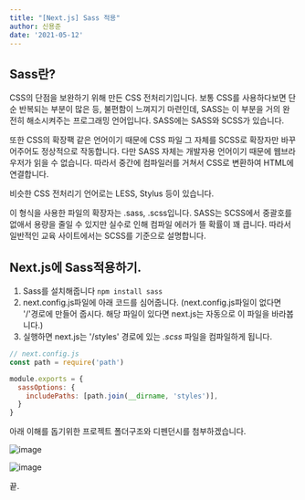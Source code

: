 ```yaml
---
title: "[Next.js] Sass 적용"
author: 신용준
date: '2021-05-12'
---
```


## Sass란?

CSS의 단점을 보완하기 위해 만든 CSS 전처리기입니다. 보통 CSS를 사용하다보면 단순 반복되는 부분이 많은 등, 불편함이 느껴지기 마련인데, SASS는 이 부분을 거의 완전히 해소시켜주는 프로그래밍 언어입니다. SASS에는 SASS와 SCSS가 있습니다.

또한 CSS의 확장팩 같은 언어이기 때문에 CSS 파일 그 자체를 SCSS로 확장자만 바꾸어주어도 정상적으로 작동합니다. 다만 SASS 자체는 개발자용 언어이기 때문에 웹브라우저가 읽을 수 없습니다. 따라서 중간에 컴파일러를 거쳐서 CSS로 변환하여 HTML에 연결합니다.

비슷한 CSS 전처리기 언어로는 LESS, Stylus 등이 있습니다.

이 형식을 사용한 파일의 확장자는 .sass, .scss입니다. SASS는 SCSS에서 중괄호를 없애서 용량을 줄일 수 있지만 실수로 인해 컴파일 에러가 뜰 확률이 꽤 큽니다. 따라서 일반적인 교육 사이트에서는 SCSS를 기준으로 설명합니다.

## Next.js에 Sass적용하기.

1. Sass를 설치해줍니다 `npm install sass`
2. next.config.js파일에 아래 코드를 심어줍니다. (next.config.js파일이 없다면 '/'경로에 만들어 줍시다. 해당 파일이 있다면 next.js는 자동으로 이 파일을 바라봅니다.)
3. 실행하면 next.js는 '/styles' 경로에 있는 *.scss* 파일을 컴파일하게 됩니다.

```js
// next.config.js
const path = require('path')

module.exports = {
  sassOptions: {
    includePaths: [path.join(__dirname, 'styles')],
  }
}
```

아래 이해를 돕기위한 프로젝트 폴더구조와 디펜던시를 첨부하겠습니다.

![image](https://user-images.githubusercontent.com/63823237/108674670-fd13b180-7528-11eb-8083-2ffdc5d9ec58.png)

![image](https://user-images.githubusercontent.com/63823237/108674796-2cc2b980-7529-11eb-8473-5d44f94627fa.png)

끝.